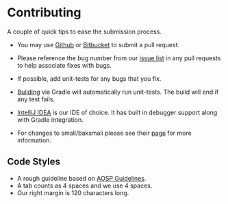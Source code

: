 # Contributing

A couple of quick tips to ease the submission process.

 * You may use [Github](https://github.com/iBotPeaches/Apktool) or [Bitbucket](https://bitbucket.org/iBotPeaches/apktool/) to submit a pull request.

 * Please reference the bug number from our [issue list](https://github.com/iBotPeaches/Apktool/issues) in any pull requests to help associate fixes with bugs.

 * If possible, add unit-tests for any bugs that you fix.

 * [Building](http://ibotpeaches.github.io/Apktool/build/) via Gradle will automatically run unit-tests. The build will end if any test fails.

 * [IntelliJ IDEA](http://www.jetbrains.com/idea/) is our IDE of choice. It has built in debugger support along with Gradle integration.

 * For changes to smali/baksmali please see their [page](https://github.com/JesusFreke/smali) for more information.


## Code Styles
 * A rough guideline based on [AOSP Guidelines](https://source.android.com/source/code-style.html).
 * A tab counts as 4 spaces and we use 4 spaces.
 * Our right margin is 120 characters long.

